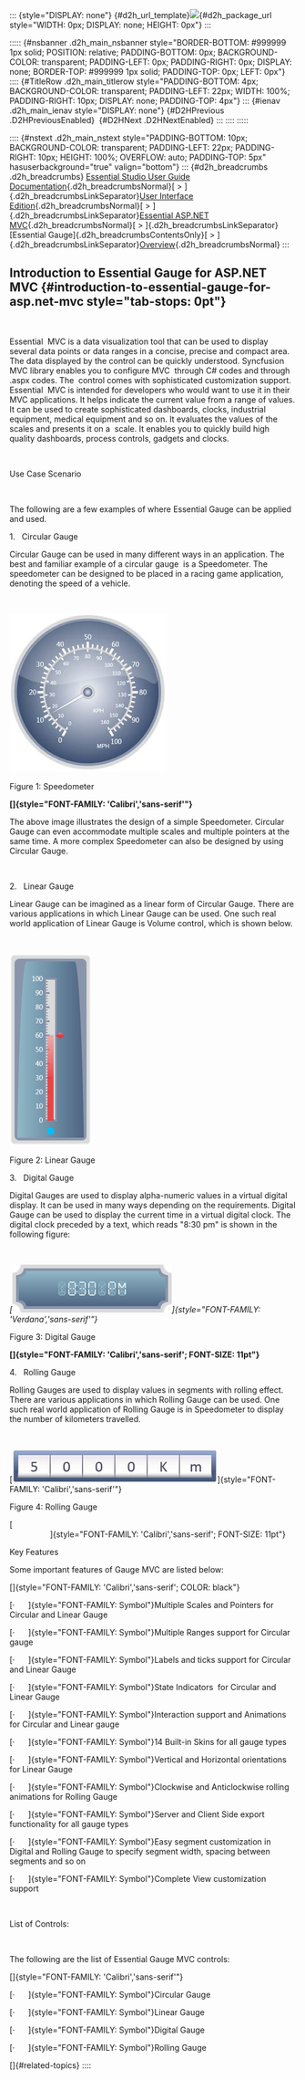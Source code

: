 ::: {style="DISPLAY: none"}
[](ms-xhelp:///?Id=d2h_url_template){#d2h_url_template}![](!package_url!){#d2h_package_url style="WIDTH: 0px; DISPLAY: none; HEIGHT: 0px"}
:::

::::: {#nsbanner .d2h_main_nsbanner style="BORDER-BOTTOM: #999999 1px solid; POSITION: relative; PADDING-BOTTOM: 0px; BACKGROUND-COLOR: transparent; PADDING-LEFT: 0px; PADDING-RIGHT: 0px; DISPLAY: none; BORDER-TOP: #999999 1px solid; PADDING-TOP: 0px; LEFT: 0px"}
:::: {#TitleRow .d2h_main_titlerow style="PADDING-BOTTOM: 4px; BACKGROUND-COLOR: transparent; PADDING-LEFT: 22px; WIDTH: 100%; PADDING-RIGHT: 10px; DISPLAY: none; PADDING-TOP: 4px"}
::: {#ienav .d2h_main_ienav style="DISPLAY: none"}
[](ms-xhelp:///?Id=628d8c5a-8055-4e92-933b-86f1f75b727f){#D2HPrevious .D2HPreviousEnabled}  [](ms-xhelp:///?Id=f2d34602-e21a-495e-8d77-71be77ef62c2){#D2HNext .D2HNextEnabled}
:::
::::
:::::

:::: {#nstext .d2h_main_nstext style="PADDING-BOTTOM: 10px; BACKGROUND-COLOR: transparent; PADDING-LEFT: 22px; PADDING-RIGHT: 10px; HEIGHT: 100%; OVERFLOW: auto; PADDING-TOP: 5px" hasuserbackground="true" valign="bottom"}
::: {#d2h_breadcrumbs .d2h_breadcrumbs}
[Essential Studio User Guide Documentation](ms-xhelp:///?Id=12457748-09e3-4d74-a240-8e049cedf030){.d2h_breadcrumbsNormal}[ \> ]{.d2h_breadcrumbsLinkSeparator}[User Interface Edition](ms-xhelp:///?Id=c29296b7-531c-413b-a0ec-488ca1f7f669){.d2h_breadcrumbsNormal}[ \> ]{.d2h_breadcrumbsLinkSeparator}[Essential ASP.NET MVC](ms-xhelp:///?Id=4b14e7d1-65c4-4f67-b1aa-2c37709905a5){.d2h_breadcrumbsNormal}[ \> ]{.d2h_breadcrumbsLinkSeparator}[Essential Gauge]{.d2h_breadcrumbsContentsOnly}[ \> ]{.d2h_breadcrumbsLinkSeparator}[Overview](ms-xhelp:///?Id=628d8c5a-8055-4e92-933b-86f1f75b727f){.d2h_breadcrumbsNormal}
:::

## Introduction to Essential Gauge for ASP.NET MVC {#introduction-to-essential-gauge-for-asp.net-mvc style="tab-stops: 0pt"}

 

Essential  MVC is a data visualization tool that can be used to display several data points or data ranges in a concise, precise and compact area. The data displayed by the control can be quickly understood. Syncfusion MVC library enables you to configure MVC  through C# codes and through .aspx codes. The  control comes with sophisticated customization support. Essential  MVC is intended for developers who would want to use it in their MVC applications. It helps indicate the current value from a range of values. It can be used to create sophisticated dashboards, clocks, industrial equipment, medical equipment and so on. It evaluates the values of the scales and presents it on a  scale. It enables you to quickly build high quality dashboards, process controls, gadgets and clocks. 

 

Use Case Scenario

 

The following are a few examples of where Essential Gauge can be applied and used.

1.   Circular Gauge

Circular Gauge can be used in many different ways in an application. The best and familiar example of a circular gauge  is a Speedometer. The speedometer can be designed to be placed in a racing game application, denoting the speed of a vehicle.

 

![Description: C:\\Users\\krishnarajd\\Desktop\\Documents_Updated\\GaugeImages\\sshot-2.png](ImagesExt/image57_0.jpg)

Figure 1: Speedometer

**[]{style="FONT-FAMILY: 'Calibri','sans-serif'"}** 

The above image illustrates the design of a simple Speedometer. Circular Gauge can even accommodate multiple scales and multiple pointers at the same time. A more complex Speedometer can also be designed by using Circular Gauge.

 

2.   Linear Gauge

Linear Gauge can be imagined as a linear form of Circular Gauge. There are various applications in which Linear Gauge can be used. One such real world application of Linear Gauge is Volume control, which is shown below.

 

![Description: C:\\Users\\krishnarajd\\Desktop\\Documents_Updated\\GaugeImages\\xv.png](ImagesExt/image57_1.png)

Figure 2: Linear Gauge

3.   Digital Gauge

Digital Gauges are used to display alpha-numeric values in a virtual digital display. It can be used in many ways depending on the requirements. Digital Gauge can be used to display the current time in a virtual digital clock. The digital clock preceded by a text, which reads \"8:30 pm\" is shown in the following figure:

 

*[![Description: C:\\Users\\krishnarajd\\Desktop\\Documents_Updated\\GaugeImages\\dig.png](ImagesExt/image57_2.png)]{style="FONT-FAMILY: 'Verdana','sans-serif'"}*

Figure 3: Digital Gauge

**[]{style="FONT-FAMILY: 'Calibri','sans-serif'; FONT-SIZE: 11pt"}** 

4.   Rolling Gauge

Rolling Gauges are used to display values in segments with rolling effect. There are various applications in which Rolling Gauge can be used. One such real world application of Rolling Gauge is in Speedometer to display the number of kilometers travelled.

 

[![Description: C:\\Users\\krishnarajd\\Desktop\\Documents_Updated\\GaugeImages\\real_roll.png](ImagesExt/image57_3.jpg)]{style="FONT-FAMILY: 'Calibri','sans-serif'"}

Figure 4: Rolling Gauge

[                                                                                                                                                ]{style="FONT-FAMILY: 'Calibri','sans-serif'; FONT-SIZE: 11pt"}

Key Features

Some important features of Gauge MVC are listed below:

[]{style="FONT-FAMILY: 'Calibri','sans-serif'; COLOR: black"} 

[·      ]{style="FONT-FAMILY: Symbol"}Multiple Scales and Pointers for Circular and Linear Gauge

[·      ]{style="FONT-FAMILY: Symbol"}Multiple Ranges support for Circular gauge

[·      ]{style="FONT-FAMILY: Symbol"}Labels and ticks support for Circular and Linear Gauge

[·      ]{style="FONT-FAMILY: Symbol"}State Indicators  for Circular and Linear Gauge

[·      ]{style="FONT-FAMILY: Symbol"}Interaction support and Animations for Circular and Linear gauge

[·      ]{style="FONT-FAMILY: Symbol"}14 Built-in Skins for all gauge types

[·      ]{style="FONT-FAMILY: Symbol"}Vertical and Horizontal orientations for Linear Gauge

[·      ]{style="FONT-FAMILY: Symbol"}Clockwise and Anticlockwise rolling animations for Rolling Gauge

[·      ]{style="FONT-FAMILY: Symbol"}Server and Client Side export functionality for all gauge types

[·      ]{style="FONT-FAMILY: Symbol"}Easy segment customization in Digital and Rolling Gauge to specify segment width, spacing between segments and so on

[·      ]{style="FONT-FAMILY: Symbol"}Complete View customization support

 

List of Controls:

 

The following are the list of Essential Gauge MVC controls:

[]{style="FONT-FAMILY: 'Calibri','sans-serif'"} 

[·      ]{style="FONT-FAMILY: Symbol"}Circular Gauge

[·      ]{style="FONT-FAMILY: Symbol"}Linear Gauge

[·      ]{style="FONT-FAMILY: Symbol"}Digital Gauge

[·      ]{style="FONT-FAMILY: Symbol"}Rolling Gauge

[]{#related-topics}
::::
